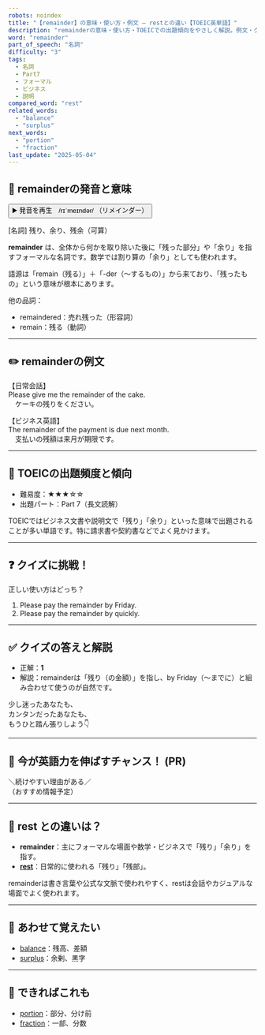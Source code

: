 ```yaml
---
robots: noindex
title: "【remainder】の意味・使い方・例文 ― restとの違い【TOEIC英単語】"
description: "remainderの意味・使い方・TOEICでの出題傾向をやさしく解説。例文・クイズ付きでrestとの違いもわかりやすく学べます。"
word: "remainder"
part_of_speech: "名詞"
difficulty: "3"
tags:
  - 名詞
  - Part7
  - フォーマル
  - ビジネス
  - 説明
compared_word: "rest"
related_words:
  - "balance"
  - "surplus"
next_words:
  - "portion"
  - "fraction"
last_update: "2025-05-04"
---
```


## 🔰 remainderの発音と意味

<button class="play-audio" onclick="playTTS('remainder')">
  <span class="play-audio-main">
    ▶️ 発音を再生　/rɪˈmeɪndər/
  </span>
  <span class="play-audio-sub">
    （リメインダー）
  </span>
</button>

[名詞] 残り、余り、残余（可算）

**remainder** は、全体から何かを取り除いた後に「残った部分」や「余り」を指すフォーマルな名詞です。数学では割り算の「余り」としても使われます。

語源は「remain（残る）」＋「-der（～するもの）」から来ており、「残ったもの」という意味が根本にあります。

他の品詞：  
- remaindered：売れ残った（形容詞）
- remain：残る（動詞）

---

## ✏️ remainderの例文

【日常会話】  
Please give me the remainder of the cake.  
　ケーキの残りをください。

【ビジネス英語】  
The remainder of the payment is due next month.  
　支払いの残額は来月が期限です。

---

## 🎯 TOEICの出題頻度と傾向

- 難易度：★★★☆☆
- 出題パート：Part 7（長文読解）

TOEICではビジネス文書や説明文で「残り」「余り」といった意味で出題されることが多い単語です。特に請求書や契約書などでよく見かけます。

---

## ❓ クイズに挑戦！

正しい使い方はどっち？

1. Please pay the remainder by Friday.  
2. Please pay the remainder by quickly.

---

## ✅ クイズの答えと解説

- 正解：**1**
- 解説：remainderは「残り（の金額）」を指し、by Friday（～までに）と組み合わせて使うのが自然です。

少し迷ったあなたも、  
カンタンだったあなたも、  
もうひと踏ん張りしよう👇️

---

## 🚀 今が英語力を伸ばすチャンス！ (PR)

<div class="info-center">
＼続けやすい理由がある／<br>  
（おすすめ情報予定）
</div>

---

## 🤔  rest との違いは？

- **remainder**：主にフォーマルな場面や数学・ビジネスで「残り」「余り」を指す。
- **[rest](/word/rest)**：日常的に使われる「残り」「残部」。

remainderは書き言葉や公式な文脈で使われやすく、restは会話やカジュアルな場面でよく使われます。

---

## 🧩 あわせて覚えたい

- [balance](/word/balance)：残高、差額
- [surplus](/word/surplus)：余剰、黒字

---

## 📖 できればこれも

- [portion](/word/portion)：部分、分け前
- [fraction](/word/fraction)：一部、分数

<!-- cvid: aid04_bid49 -->
